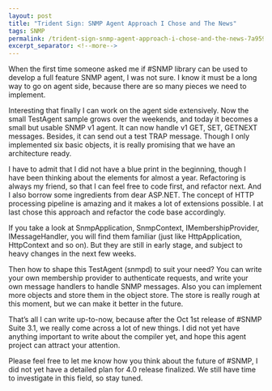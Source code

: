 ```yaml
---
layout: post
title: "Trident Sign: SNMP Agent Approach I Chose and The News"
tags: SNMP
permalink: /trident-sign-snmp-agent-approach-i-chose-and-the-news-7a95902b8d83
excerpt_separator: <!--more-->
---
```

When the first time someone asked me if #SNMP library can be used to develop a full feature SNMP agent, I was not sure. I know it must be a long way to go on agent side, because there are so many pieces we need to implement.
<!--more-->

Interesting that finally I can work on the agent side extensively. Now the small TestAgent sample grows over the weekends, and today it becomes a small but usable SNMP v1 agent. It can now handle v1 GET, SET, GETNEXT messages. Besides, it can send out a test TRAP message. Though I only implemented six basic objects, it is really promising that we have an architecture ready.

I have to admit that I did not have a blue print in the beginning, though I have been thinking about the elements for almost a year. Refactoring is always my friend, so that I can feel free to code first, and refactor next. And I also borrow some ingredients from dear ASP.NET. The concept of HTTP processing pipeline is amazing and it makes a lot of extensions possible. I at last chose this approach and refactor the code base accordingly.

If you take a look at SnmpApplication, SnmpContext, IMembershipProvider, IMessageHandler, you will find them familiar (just like HttpApplication, HttpContext and so on). But they are still in early stage, and subject to heavy changes in the next few weeks.

Then how to shape this TestAgent (snmpd) to suit your need? You can write your own membership provider to authenticate requests, and write your own message handlers to handle SNMP messages. Also you can implement more objects and store them in the object store. The store is really rough at this moment, but we can make it better in the future.

That’s all I can write up-to-now, because after the Oct 1st release of #SNMP Suite 3.1, we really come across a lot of new things. I did not yet have anything important to write about the compiler yet, and hope this agent project can attract your attention.

Please feel free to let me know how you think about the future of #SNMP, I did not yet have a detailed plan for 4.0 release finalized. We still have time to investigate in this field, so stay tuned.
